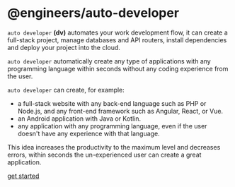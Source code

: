 # @engineers/auto-developer

`auto developer` **(dv)** automates your work development flow, it can create a full-stack project,
manage databases and API routers, install dependencies and deploy your project into the cloud.

`auto developer` automatically create any type of applications with any programming language within seconds without any coding experience from the user.

`auto developer` can create, for example:

- a full-stack website with any back-end language such as PHP or Node.js, and any front-end framework such as Angular, React, or Vue.
- an Android application with Java or Kotlin.
- any application with any programming language, even if the user doesn't have any experience with that language.

This idea increases the productivity to the maximum level and decreases errors, within seconds the un-experienced user can create a great application.

[get started](https://github.com/eng-dibo/auto-developer/blob/master/core/README.md)
